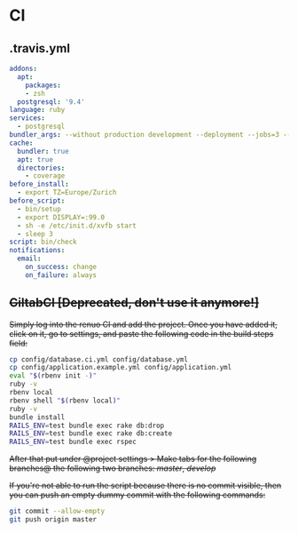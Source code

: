 # CI

## .travis.yml

```yml
addons:
  apt:
    packages:
    - zsh
  postgresql: '9.4'
language: ruby
services:
  - postgresql
bundler_args: --without production development --deployment --jobs=3 --retry=3
cache:
  bundler: true
  apt: true
  directories:
    - coverage
before_install:
  - export TZ=Europe/Zurich
before_script:
  - bin/setup
  - export DISPLAY=:99.0
  - sh -e /etc/init.d/xvfb start
  - sleep 3
script: bin/check
notifications:
  email:
    on_success: change
    on_failure: always
```

## ~~GiltabCI [Deprecated, don't use it anymore!]~~

~~Simply log into the renuo CI and add the project. Once you have added it, click on it, go to settings, and paste the
following code in the build steps field:~~

```sh
cp config/database.ci.yml config/database.yml
cp config/application.example.yml config/application.yml
eval "$(rbenv init -)"
ruby -v
rbenv local
rbenv shell "$(rbenv local)"
ruby -v
bundle install
RAILS_ENV=test bundle exec rake db:drop
RAILS_ENV=test bundle exec rake db:create
RAILS_ENV=test bundle exec rspec
```

~~After that put under @project settings > Make tabs for the following branches@ the following two branches: _master_, _develop_~~

~~If you're not able to run the script because there is no commit visible, then you can push an empty dummy commit with the following commands:~~

```sh
git commit --allow-empty
git push origin master
```
